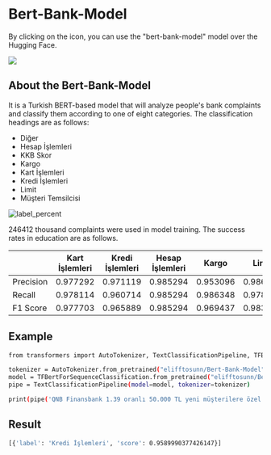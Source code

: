 # Bert-Bank-Model

By clicking on the icon, you can use the "bert-bank-model" model over the Hugging Face.

<a href="https://huggingface.co/elifftosunn/Bert-Bank-Model" target="blank"><img align="center" src="https://huggingface.co/landing/assets/transformers-docs/huggingface_logo.svg"></a>


## About the Bert-Bank-Model

It is a Turkish BERT-based model that will analyze people's bank complaints and classify them according to one of eight categories. The classification headings are as follows:

- Diğer
- Hesap İşlemleri
- KKB Skor
- Kargo
- Kart İşlemleri
- Kredi İşlemleri
- Limit 
- Müşteri Temsilcisi


![label_percent](https://user-images.githubusercontent.com/92747017/218093891-7c3ddefc-12e3-4c46-b05a-0113cf720654.png)



246412 thousand complaints were used in model training. The success rates in education are as follows.

|        | Kart İşlemleri | Kredi İşlemleri | Hesap İşlemleri | Kargo | Limit | Müşteri Temsilcisi |  KKB Skor | accuracy |
| ------ | ------  | ------ | ------  | ------ | ------ | ------ | ------ | ------ | 
| Precision | 0.977292 | 0.971119 | 0.985294 | 0.953096 | 0.98616 | 0.989115 | 0.991824 | 0.982336 |
| Recall  | 0.978114 | 0.960714 | 0.985294 | 0.986348 | 0.978590 | 0.982224  | 0.992679 | 0.982336 |
| F1 Score | 0.977703 | 0.965889 | 0.985294 | 0.969437 | 0.983577 |  0.985657  | 0.992251 | 0.982336 | 

## Example

```sh
from transformers import AutoTokenizer, TextClassificationPipeline, TFBertForSequenceClassification

tokenizer = AutoTokenizer.from_pretrained("elifftosunn/Bert-Bank-Model")
model = TFBertForSequenceClassification.from_pretrained("elifftosunn/Bert-Bank-Model", from_pt=True)
pipe = TextClassificationPipeline(model=model, tokenizer=tokenizer)

print(pipe('QNB Finansbank 1.39 oranlı 50.000 TL yeni müşterilere özel ihtiyaç kredisi 1.92 oranında veriyor amaç hesap açtırmak kampanyanın hiçbir gerçekçiliği yoktur. Resmen milletle dalga geçiyorsunuz. Ne demek oluyor bu. 1,39 dan kredi deyip içeriğine girince 2 katına çıkıyor. Böyle saçma bir banka'))

```

## Result

```sh
[{'label': 'Kredi İşlemleri', 'score': 0.9589990377426147}]
```



